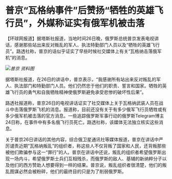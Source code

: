 

# 普京“瓦格纳事件”后赞扬“牺牲的英雄飞行员”，外媒称证实有俄军机被击落

【环球网报道】据塔斯社报道，当地时间26日晚，俄罗斯总统普京发表电视讲话，感谢那些站出来反对叛乱的军人、执法特勤部门人员以及“牺牲的英雄飞行员”。路透社称，普京的话似乎证实了早些时候社交媒体上有关“瓦格纳击落俄军机”的消息。

![](https://inews.gtimg.com/om_bt/OFmjtLqwN0J07fESSHA4iwGncQTWCsMdUUAtz2uVoKkN4AA/1000)_普京
资料图_

据塔斯社报道，在26日的讲话中，普京表示，“我感谢所有站出来反对叛乱的军人、执法部门和特勤部门人员。他们仍然忠于他们的职责、誓言和国家。牺牲的英雄飞行员的勇气和自我牺牲精神使俄罗斯避免承受悲惨的破坏性后果”。

路透社报道称，普京26日的电视讲话证实了社交媒体上关于瓦格纳武装人员在战斗中击落俄罗斯飞机的消息。报道称，目前还没有关于有多少俄军飞行员牺牲或有多少俄军机被击落的官方消息。一些追踪俄罗斯军事行动的俄罗斯Telegram博主24日称，在事件中有多名俄飞行员死亡。路透社称，该媒体无法独立核实这些消息。

关于普京26日讲话的其他内容，综合俄卫星通讯社等媒体报道，普京在讲话中严厉谴责近期“瓦格纳叛乱”的组织者，称这些人不仅背叛了国家和人民，还背叛那些被他们欺骗参与这一“罪行”的人。普京在讲话中还说，叛乱的组织者希望俄罗斯出现一场内斗，希望俄罗斯士兵们互相残杀，而俄罗斯的敌人、基辅的新纳粹分子以及他们的西方赞助人想要得到一样的结果。普京说，叛乱组织者很清楚，他们的叛乱图谋必然会被粉碎，他们的最终目的只是为了削弱俄罗斯。

